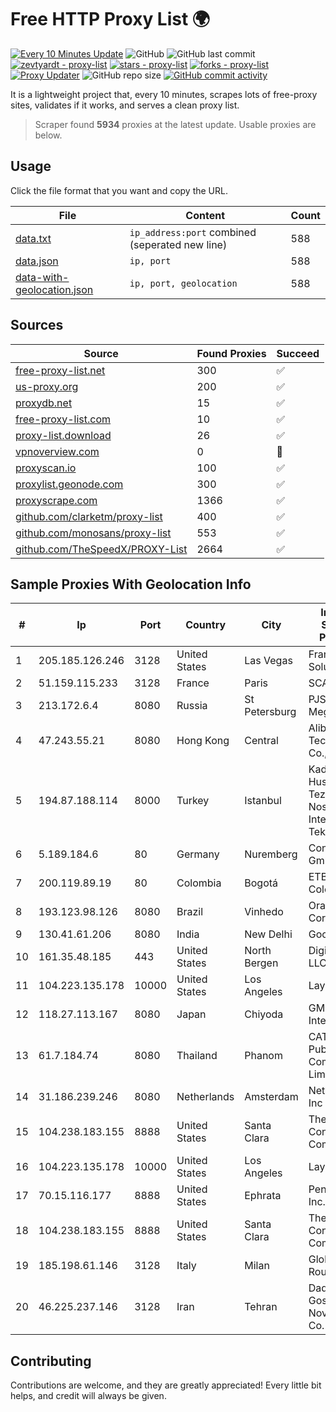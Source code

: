 
# Free HTTP Proxy List 🌍

[![Every 10 Minutes Update](https://github.com/mertguvencli/http-proxy-list/actions/workflows/main.yml/badge.svg?branch=main)](https://github.com/mertguvencli/http-proxy-list/actions/workflows/main.yml)
![GitHub](https://img.shields.io/github/license/mertguvencli/http-proxy-list)
![GitHub last commit](https://img.shields.io/github/last-commit/mertguvencli/http-proxy-list)
[![zevtyardt - proxy-list](https://img.shields.io/static/v1?label=zevtyardt&message=proxy-list&color=blue&logo=github)](https://github.com/zevtyardt/proxy-list "Go to GitHub repo")
[![stars - proxy-list](https://img.shields.io/github/stars/zevtyardt/proxy-list?style=social)](https://github.com/zevtyardt/proxy-list)
[![forks - proxy-list](https://img.shields.io/github/forks/zevtyardt/proxy-list?style=social)](https://github.com/zevtyardt/proxy-list)
[![Proxy Updater](https://github.com/zevtyardt/proxy-list/workflows/Proxy%20Updater/badge.svg)](https://github.com/zevtyardt/proxy-list/actions?query=workflow:"Proxy+Updater")
![GitHub repo size](https://img.shields.io/github/repo-size/zevtyardt/proxy-list)
[![GitHub commit activity](https://img.shields.io/github/commit-activity/m/zevtyardt/proxy-list?logo=commits)](https://github.com/zevtyardt/proxy-list/commits/main)

It is a lightweight project that, every 10 minutes, scrapes lots of free-proxy sites, validates if it works, and serves a clean proxy list.

> Scraper found **5934** proxies at the latest update. Usable proxies are below.

## Usage

Click the file format that you want and copy the URL.

|File|Content|Count|
|----|-------|-----|
|[data.txt](https://raw.githubusercontent.com/mertguvencli/http-proxy-list/main/proxy-list/data.txt)|`ip_address:port` combined (seperated new line)|588|
|[data.json](https://raw.githubusercontent.com/mertguvencli/http-proxy-list/main/proxy-list/data.json)|`ip, port`|588|
|[data-with-geolocation.json](https://raw.githubusercontent.com/mertguvencli/http-proxy-list/main/proxy-list/data-with-geolocation.json)|`ip, port, geolocation`|588|

## Sources

|Source|Found Proxies|Succeed|
|------|-------------|-------|
|[free-proxy-list.net](https://free-proxy-list.net)|300|✅|
|[us-proxy.org](https://www.us-proxy.org)|200|✅|
|[proxydb.net](http://proxydb.net)|15|✅|
|[free-proxy-list.com](https://free-proxy-list.com/?page=&port=&type%5B%5D=http&type%5B%5D=https&up_time=0&search=Search)|10|✅|
|[proxy-list.download](https://www.proxy-list.download/HTTP)|26|✅|
|[vpnoverview.com](https://vpnoverview.com/privacy/anonymous-browsing/free-proxy-servers)|0|🚫|
|[proxyscan.io](https://www.proxyscan.io)|100|✅|
|[proxylist.geonode.com](https://proxylist.geonode.com/api/proxy-list?limit=300&page=1&sort_by=lastChecked&sort_type=desc&protocols=http,https)|300|✅|
|[proxyscrape.com](https://api.proxyscrape.com/v2/?request=displayproxies&protocol=http&timeout=10000&country=all&ssl=all&anonymity=all)|1366|✅|
|[github.com/clarketm/proxy-list](https://raw.githubusercontent.com/clarketm/proxy-list/master/proxy-list-raw.txt)|400|✅|
|[github.com/monosans/proxy-list](https://raw.githubusercontent.com/monosans/proxy-list/main/proxies/http.txt)|553|✅|
|[github.com/TheSpeedX/PROXY-List](https://raw.githubusercontent.com/TheSpeedX/PROXY-List/master/http.txt)|2664|✅|


## Sample Proxies With Geolocation Info

|#|Ip|Port|Country|City|Internet Service Provider|
|-|--|----|-------|----|-------------------------|
|1|205.185.126.246|3128|United States|Las Vegas|FranTech Solutions|
|2|51.159.115.233|3128|France|Paris|SCALEWAY|
|3|213.172.6.4|8080|Russia|St Petersburg|PJSC MegaFon|
|4|47.243.55.21|8080|Hong Kong|Central|Alibaba (US) Technology Co., Ltd.|
|5|194.87.188.114|8000|Turkey|Istanbul|Kadir Huseyin Tezcan Nosspeed Internet Teknolojileri|
|6|5.189.184.6|80|Germany|Nuremberg|Contabo GmbH|
|7|200.119.89.19|80|Colombia|Bogotá|ETB - Colombia|
|8|193.123.98.126|8080|Brazil|Vinhedo|Oracle Corporation|
|9|130.41.61.206|8080|India|New Delhi|Google LLC|
|10|161.35.48.185|443|United States|North Bergen|DigitalOcean, LLC|
|11|104.223.135.178|10000|United States|Los Angeles|LayerHost|
|12|118.27.113.167|8080|Japan|Chiyoda|GMO Internet, Inc.|
|13|61.7.184.74|8080|Thailand|Phanom|CAT Telecom Public Company Limited|
|14|31.186.239.246|8080|Netherlands|Amsterdam|NetSkope Inc|
|15|104.238.183.155|8888|United States|Santa Clara|The Constant Company|
|16|104.223.135.178|10000|United States|Los Angeles|LayerHost|
|17|70.15.116.177|8888|United States|Ephrata|PenTeleData Inc.|
|18|104.238.183.155|8888|United States|Santa Clara|The Constant Company|
|19|185.198.61.146|3128|Italy|Milan|Global Router LLC|
|20|46.225.237.146|3128|Iran|Tehran|Dadeh Gostar Asr Novin P.J.S. Co.|



## Contributing

Contributions are welcome, and they are greatly appreciated! Every
little bit helps, and credit will always be given.

